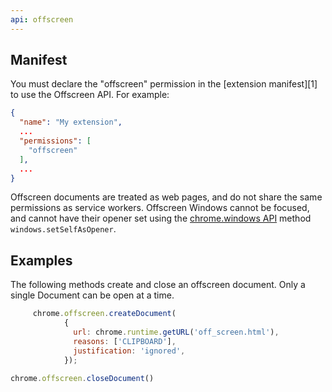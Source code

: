 ```yaml
---
api: offscreen
---
```


## Manifest
You must declare the "offscreen" permission in the [extension manifest][1] to use the Offscreen API. For example:

```json
{
  "name": "My extension",
  ...
  "permissions": [
    "offscreen"
  ],
  ...
}
```
Offscreen documents are treated as web pages, and do not share the same permissions as service workers. Offscreen Windows cannot be focused, and cannot have their opener set using the [chrome.windows API](docs/extensions/reference/windows/) method `windows.setSelfAsOpener`.

## Examples
The following methods create and close an offscreen document. Only a single Document can be open at a time. 

```js
     chrome.offscreen.createDocument(
            {
              url: chrome.runtime.getURL('off_screen.html'),
              reasons: ['CLIPBOARD'],
              justification: 'ignored',
            });

chrome.offscreen.closeDocument()
```